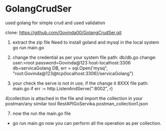 # GolangCrudSer
used golang for simple crud and used validation

clone: 
https://github.com/Govinda00/GolangCrudSer.git

1) extract the zip file
Need to install goland and mysql in the local system
go run main.go

3) change the credential as per your system
file path: db/db.go
change:
user:=root
password=Govinda@123
host-localhost:3306
db=servicaGolang
DB, err = sql.Open('mysq",
"root:Govinda@123@tcp(localhost:3306)/servicaGolang")


5) your check the serve is not in use, if the change it 8XXX
file path: main.go
if err := http.ListenAndServe(":8002", r)


4)collection is attached in the file and import the collection
in your postman/any similar tool
RestAPIGoServika.postman_collection1.json


7) now the run the main.go file
* go run main.go
now you can perform all the operation as per collection.
